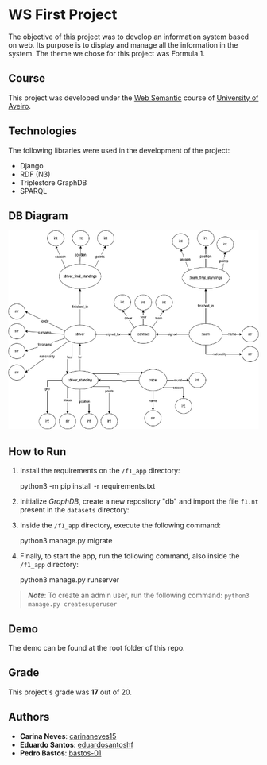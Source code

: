 # WS First Project

The objective of this project was to develop an information system based on web. Its purpose is to display and manage all the information in the system.
The theme we chose for this project was Formula 1.

## Course
This project was developed under the [Web Semantic](https://www.ua.pt/en/uc/6496) course of [University of Aveiro](https://www.ua.pt/).

## Technologies

The following libraries were used in the development of the project:
* Django
* RDF (N3)
* Triplestore GraphDB
* SPARQL

## DB Diagram

<p align="center">
    <img style="height: 400px" src="./datasets/db_diagram.png">
</p>

## How to Run

1. Install the requirements on the `/f1_app` directory:
     
     python3 -m pip install -r requirements.txt

2. Initialize *GraphDB*, create a new repository "db" and import the file `f1.nt` present in the `datasets` directory:

3. Inside the `/f1_app` directory, execute the following command:

    python3 manage.py migrate

4. Finally, to start the app, run the following command, also inside the `/f1_app` directory:

    python3 manage.py runserver


> **_Note_**: To create an admin user, run the following command: `python3 manage.py createsuperuser`

## Demo

The demo can be found at the root folder of this repo.

## Grade 
This project's grade was **17** out of 20.

## Authors
* **Carina Neves**: [carinaneves15](https://github.com/carinaneves15)
* **Eduardo Santos**: [eduardosantoshf](https://github.com/eduardosantoshf)
* **Pedro Bastos**: [bastos-01](https://github.com/bastos-01)